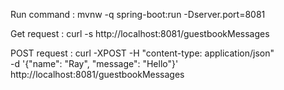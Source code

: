 Run command : mvnw -q spring-boot:run -Dserver.port=8081

Get request : curl -s http://localhost:8081/guestbookMessages

POST request : 
curl -XPOST -H "content-type: application/json" \
  -d '{"name": "Ray", "message": "Hello"}' \
  http://localhost:8081/guestbookMessages